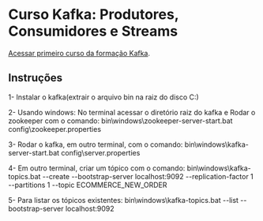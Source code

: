 # Curso Kafka: Produtores, Consumidores e Streams
[Acessar primeiro curso da formação Kafka](https://www.alura.com.br/curso-online-kafka-introducao-a-streams-em-microservicos).  

## Instruções 
1- Instalar o kafka(extrair o arquivo bin na raiz do disco C:)  

2- Usando windows: No terminal acessar o diretório raiz do kafka e Rodar o zookeeper com o comando: bin\windows\zookeeper-server-start.bat config\zookeeper.properties  

3- Rodar o kafka, em outro terminal, com o comando: bin\windows\kafka-server-start.bat config\server.properties  

4- Em outro terminal, criar um tópico com o comando: bin\windows\kafka-topics.bat --create --bootstrap-server localhost:9092 --replication-factor 1 --partitions 1 --topic ECOMMERCE_NEW_ORDER  

5- Para listar os tópicos existentes: bin\windows\kafka-topics.bat --list --bootstrap-server localhost:9092